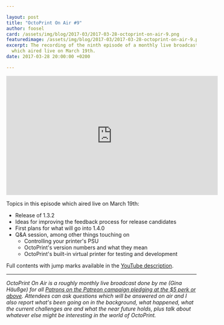 ```yaml
---

layout: post
title: "OctoPrint On Air #9"
author: foosel
card: /assets/img/blog/2017-03/2017-03-28-octoprint-on-air-9.png
featuredimage: /assets/img/blog/2017-03/2017-03-28-octoprint-on-air-9.png
excerpt: The recording of the ninth episode of a monthly live broadcast for Patrons,
  which aired live on March 19th.
date: 2017-03-28 20:00:00 +0200

---
```


<center><iframe width="560" height="315" src="https://www.youtube.com/embed/JU_gZS1vJUs" frameborder="0" allowfullscreen></iframe></center>

Topics in this episode which aired live on March 19th:

  * Release of 1.3.2
  * Ideas for improving the feedback process for release candidates
  * First plans for what will go into 1.4.0
  * Q&A session, among other things touching on
    * Controlling your printer's PSU
    * OctoPrint's version numbers and what they mean
    * OctoPrint's built-in virtual printer for testing and development

Full contents with jump marks available in the 
[YouTube description](https://youtu.be/JU_gZS1vJUs).

---

*OctoPrint On Air is a roughly monthly live broadcast done by me (Gina Häußge)
for all [Patrons on the Patreon campaign pledging at the $5 perk or above](https://patreon.com/foosel). 
Attendees can ask questions which will be answered on air and I also report 
what's been going on in the background, what happened, what the current 
challenges are and what the near future holds, plus talk about whatever else
might be interesting in the world of OctoPrint.*